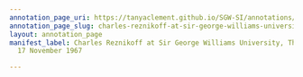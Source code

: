 ```yaml
---
annotation_page_uri: https://tanyaclement.github.io/SGW-SI/annotations/charles-reznikoff-at-sir-george-williams-university-the-poetry-series-17-november-1967-canvas-1-audience.json
annotation_page_slug: charles-reznikoff-at-sir-george-williams-university-the-poetry-series-17-november-1967-canvas-1-audience
layout: annotation_page
manifest_label: Charles Reznikoff at Sir George Williams University, The Poetry Series,
  17 November 1967

---
```

